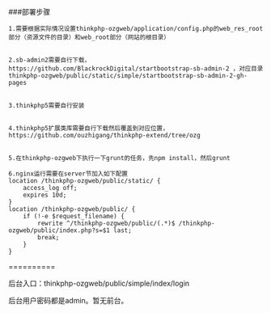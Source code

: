 ###部署步骤

	1.需要根据实际情况设置thinkphp-ozgweb/application/config.php的web_res_root部分（资源文件的目录）和web_root部分（网站的根目录）


	2.sb-admin2需要自行下载，https://github.com/BlackrockDigital/startbootstrap-sb-admin-2 ，对应目录thinkphp-ozgweb/public/static/simple/startbootstrap-sb-admin-2-gh-pages


	3.thinkphp5需要自行安装


	4.thinkphp5扩展类库需要自行下载然后覆盖到对应位置，https://github.com/ouzhigang/thinkphp-extend/tree/ozg


	5.在thinkphp-ozgweb下执行一下grunt的任务，先npm install，然后grunt

	6.nginx运行需要在server节加入如下配置	
	location /thinkphp-ozgweb/public/static/ {
		access_log off;
		expires 10d;
	}
	location /thinkphp-ozgweb/public/ {
		if (!-e $request_filename) {
			rewrite ^/thinkphp-ozgweb/public/(.*)$ /thinkphp-ozgweb/public/index.php?s=$1 last;
			break;
		}
	}

==========

后台入口：thinkphp-ozgweb/public/simple/index/login


后台用户密码都是admin。暂无前台。

